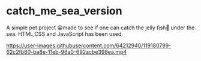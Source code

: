 # catch_me_sea_version
A simple pet project 😀made to see if one can catch the jelly fish🦑 under the sea. HTML,CSS and JavaScript has been used.

https://user-images.githubusercontent.com/64212940/119180799-62c2fb80-ba8e-11eb-96a0-692acbe398ea.mp4
